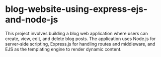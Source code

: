 # blog-website-using-express-ejs-and-node-js
This project involves building a blog web application where users can create, view, edit, and delete blog posts. The application uses Node.js for server-side scripting, Express.js for handling routes and middleware, and EJS as the templating engine to render dynamic content.
